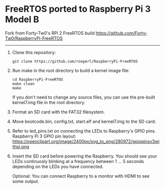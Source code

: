 # FreeRTOS ported to Raspberry Pi 3 Model B

Fork from Forty-Tw0's RPi 2 FreeRTOS build
https://github.com/Forty-Tw0/RaspberryPi-FreeRTOS

---

1. Clone this repository:

   ```git clone https://github.com/rooperl/RaspberryPi-FreeRTOS```

2. Run make in the root directory to build a kernel image file:

   ```
   cd RaspberryPi-FreeRTOS
   make clean
   make
   ```

   If you don't need to change any source files, you can use the pre-built
   kernel7.img file in the root directory.

3. Format an SD card with the FAT32 filesystem.

4. Move bootcode.bin, config.txt, start.elf and kernel7.img to the SD card.

5. Refer to led_pins.txt on connecting the LEDs to Raspberry's GPIO pins.
   Raspberry Pi 3 GPIO pin layout:
   https://openclipart.org/image/2400px/svg_to_png/280972/gpiopinsv3withpi.png

6. Insert the SD card before powering the Raspberry.
   You should see your LEDs continuosly blinking at a frequency
   between 1 ... 5 seconds depending on the LEDs you have connected.

   Optional: You can connect Raspberry to a monitor with HDMI to see some output.
